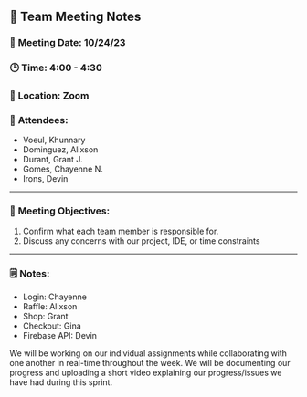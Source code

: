 ## 📝 **Team Meeting Notes**

### 📅 **Meeting Date**: 10/24/23

### 🕒 **Time**: 4:00 - 4:30

### 📍 **Location**: Zoom

### 📣 **Attendees**:
- Voeul, Khunnary
- Dominguez, Alixson
- Durant, Grant J.
- Gomes, Chayenne N.
- Irons, Devin

---

### 🎯 **Meeting Objectives**:

1. Confirm what each team member is responsible for.
2. Discuss any concerns with our project, IDE, or time constraints

---

### 🗒️ **Notes**:

- Login: Chayenne
- Raffle: Alixson
- Shop: Grant
- Checkout: Gina
- Firebase API: Devin

We will be working on our individual assignments while collaborating with one another in real-time throughout the week. We will be documenting our progress and uploading a short video explaining our progress/issues we have had during this sprint. 
